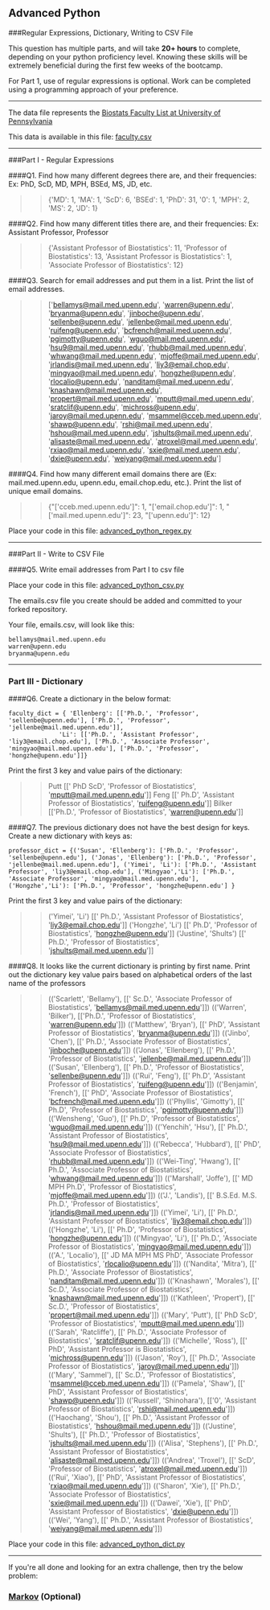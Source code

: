 ## Advanced Python    

###Regular Expressions, Dictionary, Writing to CSV File  

This question has multiple parts, and will take **20+ hours** to complete, depending on your python proficiency level.  Knowing these skills will be extremely beneficial during the first few weeks of the bootcamp.

For Part 1, use of regular expressions is optional.  Work can be completed using a programming approach of your preference. 

---

The data file represents the [Biostats Faculty List at University of Pennsylvania](http://www.med.upenn.edu/cceb/biostat/faculty.shtml)

This data is available in this file:  [faculty.csv](python/faculty.csv)

--- 

###Part I - Regular Expressions  


####Q1. Find how many different degrees there are, and their frequencies: Ex:  PhD, ScD, MD, MPH, BSEd, MS, JD, etc.

>> {'MD': 1, 'MA': 1, 'ScD': 6, 'BSEd': 1, 'PhD': 31, '0': 1, 'MPH': 2, 'MS': 2, 'JD': 1}


####Q2. Find how many different titles there are, and their frequencies:  Ex:  Assistant Professor, Professor

>> {'Assistant Professor of Biostatistics': 11, 'Professor of Biostatistics': 13, 'Assistant Professor is Biostatistics': 1, 'Associate Professor of Biostatistics': 12}


####Q3. Search for email addresses and put them in a list.  Print the list of email addresses.

>> ['bellamys@mail.med.upenn.edu', 'warren@upenn.edu', 'bryanma@upenn.edu', 'jinboche@upenn.edu', 'sellenbe@upenn.edu', 'jellenbe@mail.med.upenn.edu', 'ruifeng@upenn.edu', 'bcfrench@mail.med.upenn.edu', 'pgimotty@upenn.edu', 'wguo@mail.med.upenn.edu', 'hsu9@mail.med.upenn.edu', 'rhubb@mail.med.upenn.edu', 'whwang@mail.med.upenn.edu', 'mjoffe@mail.med.upenn.edu', 'jrlandis@mail.med.upenn.edu', 'liy3@email.chop.edu', 'mingyao@mail.med.upenn.edu', 'hongzhe@upenn.edu', 'rlocalio@upenn.edu', 'nanditam@mail.med.upenn.edu', 'knashawn@mail.med.upenn.edu', 'propert@mail.med.upenn.edu', 'mputt@mail.med.upenn.edu', 'sratclif@upenn.edu', 'michross@upenn.edu', 'jaroy@mail.med.upenn.edu', 'msammel@cceb.med.upenn.edu', 'shawp@upenn.edu', 'rshi@mail.med.upenn.edu', 'hshou@mail.med.upenn.edu', 'jshults@mail.med.upenn.edu', 'alisaste@mail.med.upenn.edu', 'atroxel@mail.med.upenn.edu', 'rxiao@mail.med.upenn.edu', 'sxie@mail.med.upenn.edu', 'dxie@upenn.edu', 'weiyang@mail.med.upenn.edu']


####Q4. Find how many different email domains there are (Ex:  mail.med.upenn.edu, upenn.edu, email.chop.edu, etc.).  Print the list of unique email domains.

>> {"['cceb.med.upenn.edu']": 1, "['email.chop.edu']": 1, "['mail.med.upenn.edu']": 23, "['upenn.edu']": 12}

Place your code in this file: [advanced_python_regex.py](python/advanced_python_regex.py)

---

###Part II - Write to CSV File

####Q5.  Write email addresses from Part I to csv file

Place your code in this file: [advanced_python_csv.py](python/advanced_python_csv.py)

The emails.csv file you create should be added and committed to your forked repository.

Your file, emails.csv, will look like this:
```
bellamys@mail.med.upenn.edu
warren@upenn.edu
bryanma@upenn.edu
```

---

### Part III - Dictionary

####Q6.  Create a dictionary in the below format:
```
faculty_dict = { 'Ellenberg': [['Ph.D.', 'Professor', 'sellenbe@upenn.edu'], ['Ph.D.', 'Professor', 'jellenbe@mail.med.upenn.edu']],
              'Li': [['Ph.D.', 'Assistant Professor', 'liy3@email.chop.edu'], ['Ph.D.', 'Associate Professor', 'mingyao@mail.med.upenn.edu'], ['Ph.D.', 'Professor', 'hongzhe@upenn.edu']]}
```
Print the first 3 key and value pairs of the dictionary:

>> Putt [[' PhD ScD', 'Professor of Biostatistics', 'mputt@mail.med.upenn.edu']]
Feng [[' Ph.D', 'Assistant Professor of Biostatistics', 'ruifeng@upenn.edu']]
Bilker [['Ph.D.', 'Professor of Biostatistics', 'warren@upenn.edu']]

####Q7.  The previous dictionary does not have the best design for keys.  Create a new dictionary with keys as:

```
professor_dict = {('Susan', 'Ellenberg'): ['Ph.D.', 'Professor', 'sellenbe@upenn.edu'], ('Jonas', 'Ellenberg'): ['Ph.D.', 'Professor', 'jellenbe@mail.med.upenn.edu'], ('Yimei', 'Li'): ['Ph.D.', 'Assistant Professor', 'liy3@email.chop.edu'], ('Mingyao','Li'): ['Ph.D.', 'Associate Professor', 'mingyao@mail.med.upenn.edu'], ('Hongzhe','Li'): ['Ph.D.', 'Professor', 'hongzhe@upenn.edu'] }
```

Print the first 3 key and value pairs of the dictionary:

>> ('Yimei', 'Li') [[' Ph.D.', 'Assistant Professor of Biostatistics', 'liy3@email.chop.edu']]
('Hongzhe', 'Li') [[' Ph.D', 'Professor of Biostatistics', 'hongzhe@upenn.edu']]
('Justine', 'Shults') [[' Ph.D.', 'Professor of Biostatistics', 'jshults@mail.med.upenn.edu']]


####Q8.  It looks like the current dictionary is printing by first name.  Print out the dictionary key value pairs based on alphabetical orders of the last name of the professors

>> (('Scarlett', 'Bellamy'), [[' Sc.D.', 'Associate Professor of Biostatistics', 'bellamys@mail.med.upenn.edu']])
(('Warren', 'Bilker'), [['Ph.D.', 'Professor of Biostatistics', 'warren@upenn.edu']])
(('Matthew', 'Bryan'), [[' PhD', 'Assistant Professor of Biostatistics', 'bryanma@upenn.edu']])
(('Jinbo', 'Chen'), [[' Ph.D.', 'Associate Professor of Biostatistics', 'jinboche@upenn.edu']])
(('Jonas', 'Ellenberg'), [[' Ph.D.', 'Professor of Biostatistics', 'jellenbe@mail.med.upenn.edu']])
(('Susan', 'Ellenberg'), [[' Ph.D.', 'Professor of Biostatistics', 'sellenbe@upenn.edu']])
(('Rui', 'Feng'), [[' Ph.D', 'Assistant Professor of Biostatistics', 'ruifeng@upenn.edu']])
(('Benjamin', 'French'), [[' PhD', 'Associate Professor of Biostatistics', 'bcfrench@mail.med.upenn.edu']])
(('Phyllis', 'Gimotty'), [[' Ph.D', 'Professor of Biostatistics', 'pgimotty@upenn.edu']])
(('Wensheng', 'Guo'), [[' Ph.D', 'Professor of Biostatistics', 'wguo@mail.med.upenn.edu']])
(('Yenchih', 'Hsu'), [[' Ph.D.', 'Assistant Professor of Biostatistics', 'hsu9@mail.med.upenn.edu']])
(('Rebecca', 'Hubbard'), [[' PhD', 'Associate Professor of Biostatistics', 'rhubb@mail.med.upenn.edu']])
(('Wei-Ting', 'Hwang'), [[' Ph.D.', 'Associate Professor of Biostatistics', 'whwang@mail.med.upenn.edu']])
(('Marshall', 'Joffe'), [[' MD MPH Ph.D', 'Professor of Biostatistics', 'mjoffe@mail.med.upenn.edu']])
(('J.', 'Landis'), [[' B.S.Ed. M.S. Ph.D.', 'Professor of Biostatistics', 'jrlandis@mail.med.upenn.edu']])
(('Yimei', 'Li'), [[' Ph.D.', 'Assistant Professor of Biostatistics', 'liy3@email.chop.edu']])
(('Hongzhe', 'Li'), [[' Ph.D', 'Professor of Biostatistics', 'hongzhe@upenn.edu']])
(('Mingyao', 'Li'), [[' Ph.D.', 'Associate Professor of Biostatistics', 'mingyao@mail.med.upenn.edu']])
(('A.', 'Localio'), [[' JD MA MPH MS PhD', 'Associate Professor of Biostatistics', 'rlocalio@upenn.edu']])
(('Nandita', 'Mitra'), [[' Ph.D.', 'Associate Professor of Biostatistics', 'nanditam@mail.med.upenn.edu']])
(('Knashawn', 'Morales'), [[' Sc.D.', 'Associate Professor of Biostatistics', 'knashawn@mail.med.upenn.edu']])
(('Kathleen', 'Propert'), [[' Sc.D.', 'Professor of Biostatistics', 'propert@mail.med.upenn.edu']])
(('Mary', 'Putt'), [[' PhD ScD', 'Professor of Biostatistics', 'mputt@mail.med.upenn.edu']])
(('Sarah', 'Ratcliffe'), [[' Ph.D.', 'Associate Professor of Biostatistics', 'sratclif@upenn.edu']])
(('Michelle', 'Ross'), [[' PhD', 'Assistant Professor is Biostatistics', 'michross@upenn.edu']])
(('Jason', 'Roy'), [[' Ph.D.', 'Associate Professor of Biostatistics', 'jaroy@mail.med.upenn.edu']])
(('Mary', 'Sammel'), [[' Sc.D.', 'Professor of Biostatistics', 'msammel@cceb.med.upenn.edu']])
(('Pamela', 'Shaw'), [[' PhD', 'Assistant Professor of Biostatistics', 'shawp@upenn.edu']])
(('Russell', 'Shinohara'), [['0', 'Assistant Professor of Biostatistics', 'rshi@mail.med.upenn.edu']])
(('Haochang', 'Shou'), [[' Ph.D.', 'Assistant Professor of Biostatistics', 'hshou@mail.med.upenn.edu']])
(('Justine', 'Shults'), [[' Ph.D.', 'Professor of Biostatistics', 'jshults@mail.med.upenn.edu']])
(('Alisa', 'Stephens'), [[' Ph.D.', 'Assistant Professor of Biostatistics', 'alisaste@mail.med.upenn.edu']])
(('Andrea', 'Troxel'), [[' ScD', 'Professor of Biostatistics', 'atroxel@mail.med.upenn.edu']])
(('Rui', 'Xiao'), [[' PhD', 'Assistant Professor of Biostatistics', 'rxiao@mail.med.upenn.edu']])
(('Sharon', 'Xie'), [[' Ph.D.', 'Associate Professor of Biostatistics', 'sxie@mail.med.upenn.edu']])
(('Dawei', 'Xie'), [[' PhD', 'Assistant Professor of Biostatistics', 'dxie@upenn.edu']])
(('Wei', 'Yang'), [[' Ph.D.', 'Assistant Professor of Biostatistics', 'weiyang@mail.med.upenn.edu']])

Place your code in this file: [advanced_python_dict.py](python/advanced_python_dict.py)

--- 

If you're all done and looking for an extra challenge, then try the below problem:  

### [Markov](python/markov.py) (Optional)

